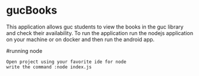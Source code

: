 # gucBooks
This application allows guc students to view the books in the guc library and check their availability. To run the application run the nodejs application on your machine or on docker and then run the android app.

#running node 

```
Open project using your favorite ide for node
write the command :node index.js
```







